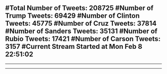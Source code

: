 #Total Number of Tweets: 208725 
#Number of Trump Tweets: 69429
#Number of Clinton Tweets: 45775
#Number of Cruz Tweets: 37814
#Number of Sanders Tweets: 35131
#Number of Rubio Tweets: 17421
#Number of Carson Tweets: 3157
#Current Stream Started at Mon Feb  8 22:51:02
---
---
---
